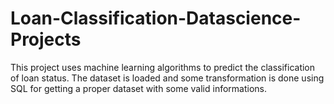 # Loan-Classification-Datascience-Projects
This project uses machine learning algorithms to predict the classification of loan status. The dataset is loaded and some transformation is done using SQL for getting a proper dataset with some valid informations.
